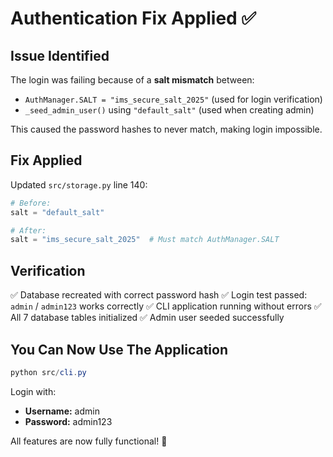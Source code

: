 # Authentication Fix Applied ✅

## Issue Identified
The login was failing because of a **salt mismatch** between:
- `AuthManager.SALT = "ims_secure_salt_2025"` (used for login verification)
- `_seed_admin_user()` using `"default_salt"` (used when creating admin)

This caused the password hashes to never match, making login impossible.

## Fix Applied
Updated `src/storage.py` line 140:
```python
# Before:
salt = "default_salt"

# After:
salt = "ims_secure_salt_2025"  # Must match AuthManager.SALT
```

## Verification
✅ Database recreated with correct password hash
✅ Login test passed: `admin` / `admin123` works correctly
✅ CLI application running without errors
✅ All 7 database tables initialized
✅ Admin user seeded successfully

## You Can Now Use The Application
```powershell
python src/cli.py
```

Login with:
- **Username:** admin
- **Password:** admin123

All features are now fully functional! 🎉
